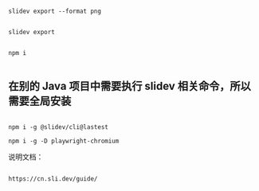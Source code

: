 
```shell

slidev export --format png 

```

```shell

slidev export

```


```shell

npm i


```


## 在别的 Java 项目中需要执行 slidev 相关命令，所以需要全局安装

```shell

npm i -g @slidev/cli@lastest

npm i -g -D playwright-chromium

```

说明文档：

```html

https://cn.sli.dev/guide/

```